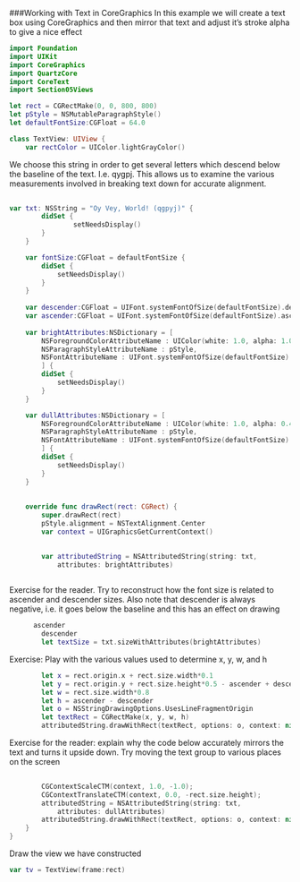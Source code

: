 ###Working with Text in CoreGraphics
In this example we will create a text box using CoreGraphics and then mirror that text and adjust it’s stroke alpha to give a nice effect

```swift
import Foundation
import UIKit
import CoreGraphics
import QuartzCore
import CoreText
import Section05Views

let rect = CGRectMake(0, 0, 800, 800)
let pStyle = NSMutableParagraphStyle()
let defaultFontSize:CGFloat = 64.0

class TextView: UIView {
    var rectColor = UIColor.lightGrayColor()

```
We choose this string in order to get several letters which descend below the baseline of the text.  I.e. qygpj.  This allows us to examine the various measurements involved in breaking text down for accurate alignment.

```swift
    
var txt: NSString = "Oy Vey, World! (qgpyj)" {
        didSet {
                setNeedsDisplay()
        }
    }

    var fontSize:CGFloat = defaultFontSize {
        didSet {
            setNeedsDisplay()
        }
    }
    
    var descender:CGFloat = UIFont.systemFontOfSize(defaultFontSize).descender
    var ascender:CGFloat = UIFont.systemFontOfSize(defaultFontSize).ascender
    
    var brightAttributes:NSDictionary = [
        NSForegroundColorAttributeName : UIColor(white: 1.0, alpha: 1.0),
        NSParagraphStyleAttributeName : pStyle,
        NSFontAttributeName : UIFont.systemFontOfSize(defaultFontSize)
        ] {
        didSet {
            setNeedsDisplay()
        }
    }

    var dullAttributes:NSDictionary = [
        NSForegroundColorAttributeName : UIColor(white: 1.0, alpha: 0.4),
        NSParagraphStyleAttributeName : pStyle,
        NSFontAttributeName : UIFont.systemFontOfSize(defaultFontSize)
        ] {
        didSet {
            setNeedsDisplay()
        }
    }
    
    
    override func drawRect(rect: CGRect) {
        super.drawRect(rect)
        pStyle.alignment = NSTextAlignment.Center
        var context = UIGraphicsGetCurrentContext()
        

        var attributedString = NSAttributedString(string: txt,
            attributes: brightAttributes)
        
```
Exercise for the reader.  Try to reconstruct how the font size is related to ascender and descender sizes.  Also note that descender is always negative, i.e. it goes below the baseline and this has an effect on drawing

```swift
	  ascender
        descender
        let textSize = txt.sizeWithAttributes(brightAttributes)

```
Exercise: Play with the various values used to determine x, y, w, and h

```swift
        let x = rect.origin.x + rect.size.width*0.1
        let y = rect.origin.y + rect.size.height*0.5 - ascender + descender + 1.0
        let w = rect.size.width*0.8
        let h = ascender - descender
        let o = NSStringDrawingOptions.UsesLineFragmentOrigin
        let textRect = CGRectMake(x, y, w, h)
        attributedString.drawWithRect(textRect, options: o, context: nil)

```
Exercise for the reader: explain why the code below accurately mirrors the text and turns it upside down.  Try moving the text group to various places on the screen

```swift
        
        CGContextScaleCTM(context, 1.0, -1.0);
        CGContextTranslateCTM(context, 0.0, -rect.size.height);
        attributedString = NSAttributedString(string: txt,
            attributes: dullAttributes)
        attributedString.drawWithRect(textRect, options: o, context: nil)
    }
}

```
Draw the view we have constructed

```swift
var tv = TextView(frame:rect)

```
